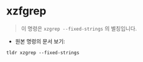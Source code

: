 # xzfgrep

> 이 명령은 `xzgrep --fixed-strings` 의 별칭입니다.

- 원본 명령의 문서 보기:

`tldr xzgrep --fixed-strings`
